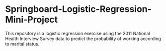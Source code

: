 # Springboard-Logistic-Regression-Mini-Project

This repository is a logistic regression exercise using the 2011 National Health Interview Survey data to predict the probability of working according to marital status.
